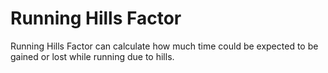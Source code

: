 # Running Hills Factor

Running Hills Factor can calculate how much time could be expected to be gained or lost while running due to hills.
